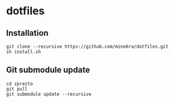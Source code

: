 # dotfiles

## Installation

```shell
git clone --recursive https://github.com/mine6ra/dotfiles.git
sh install.sh
```

## Git submodule update

```shell
cd zprezto
git pull
git submodule update --recursive
```
